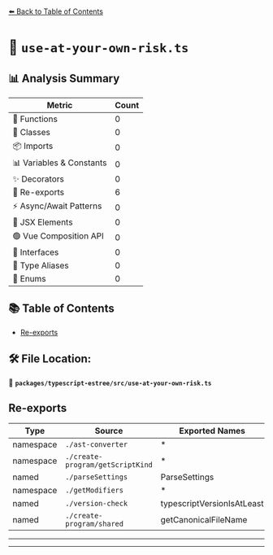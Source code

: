 [⬅️ Back to Table of Contents](../../../index.md)

# 📄 `use-at-your-own-risk.ts`

## 📊 Analysis Summary

| Metric | Count |
|--------|-------|
| 🔧 Functions | 0 |
| 🧱 Classes | 0 |
| 📦 Imports | 0 |
| 📊 Variables & Constants | 0 |
| ✨ Decorators | 0 |
| 🔄 Re-exports | 6 |
| ⚡ Async/Await Patterns | 0 |
| 💠 JSX Elements | 0 |
| 🟢 Vue Composition API | 0 |
| 📐 Interfaces | 0 |
| 📑 Type Aliases | 0 |
| 🎯 Enums | 0 |

## 📚 Table of Contents

- [Re-exports](#re-exports)

## 🛠️ File Location:
📂 **`packages/typescript-estree/src/use-at-your-own-risk.ts`**

## Re-exports

| Type | Source | Exported Names |
|------|--------|----------------|
| namespace | `./ast-converter` | * |
| namespace | `./create-program/getScriptKind` | * |
| named | `./parseSettings` | ParseSettings |
| namespace | `./getModifiers` | * |
| named | `./version-check` | typescriptVersionIsAtLeast |
| named | `./create-program/shared` | getCanonicalFileName |


---


---